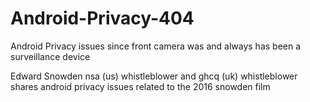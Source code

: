 # Android-Privacy-404

Android Privacy issues since front camera was and always has been a surveillance device 

Edward Snowden nsa (us) whistleblower and ghcq (uk) whistleblower shares android privacy issues related to the 2016 snowden film 
